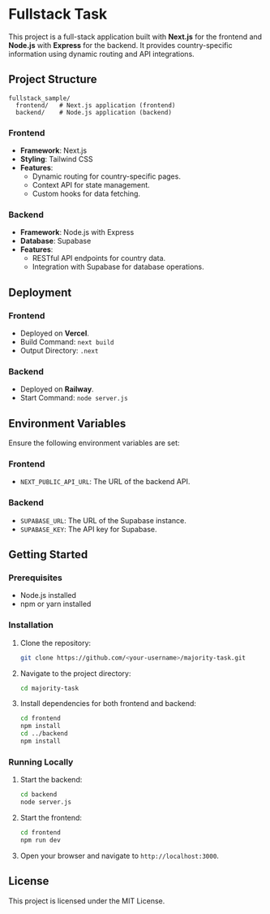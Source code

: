 # Fullstack Task

This project is a full-stack application built with **Next.js** for the frontend and **Node.js** with **Express** for the backend. It provides country-specific information using dynamic routing and API integrations.

## Project Structure
```
fullstack_sample/
  frontend/   # Next.js application (frontend)
  backend/    # Node.js application (backend)
```

### Frontend
- **Framework**: Next.js
- **Styling**: Tailwind CSS
- **Features**:
  - Dynamic routing for country-specific pages.
  - Context API for state management.
  - Custom hooks for data fetching.

### Backend
- **Framework**: Node.js with Express
- **Database**: Supabase
- **Features**:
  - RESTful API endpoints for country data.
  - Integration with Supabase for database operations.

## Deployment
### Frontend
- Deployed on **Vercel**.
- Build Command: `next build`
- Output Directory: `.next`

### Backend
- Deployed on **Railway**.
- Start Command: `node server.js`

## Environment Variables
Ensure the following environment variables are set:

### Frontend
- `NEXT_PUBLIC_API_URL`: The URL of the backend API.

### Backend
- `SUPABASE_URL`: The URL of the Supabase instance.
- `SUPABASE_KEY`: The API key for Supabase.

## Getting Started
### Prerequisites
- Node.js installed
- npm or yarn installed

### Installation
1. Clone the repository:
   ```bash
   git clone https://github.com/<your-username>/majority-task.git
   ```
2. Navigate to the project directory:
   ```bash
   cd majority-task
   ```
3. Install dependencies for both frontend and backend:
   ```bash
   cd frontend
   npm install
   cd ../backend
   npm install
   ```

### Running Locally
1. Start the backend:
   ```bash
   cd backend
   node server.js
   ```
2. Start the frontend:
   ```bash
   cd frontend
   npm run dev
   ```
3. Open your browser and navigate to `http://localhost:3000`.

## License
This project is licensed under the MIT License.
